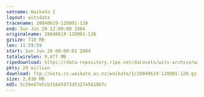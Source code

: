 ```yaml
---
setname: Waikato I
layout: witsdata
tracename: 20040619-120001-128
end: Sun Jun 20 12:00:00 2004
originalname: 20040619-120001-128
gzsize: 710 MB
len: 11:59:59
start: Sun Jun 20 00:00:01 2004
totalwirelen: 9,477 MB
ripedownload: https://data-repository.ripe.net/datasets/wits-archive/waikato/1/20040619-120001-128.gz
pkts: 29 million
download: ftp://wits.cs.waikato.ac.nz/waikato/1/20040619-120001-128.gz
size: 2,038 MB
md5: 5c59ed7e5cb31645973d5327e561867c
---
```

